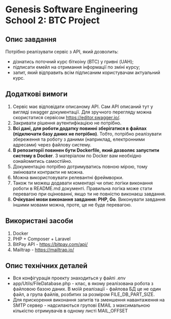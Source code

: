 # Genesis Software Engineering School 2: BTC Project
## Опис завдання
Потрібно реалізувати сервіс з АРІ, який дозволить:
* дізнатись поточний курс біткоіну (BTC) у гривні (UAH);
* підписати емейл на отримання інформації по зміні курсу;
* запит, який відправить всім підписаним користувачам актуальний курс.

## Додаткові вимоги
1. Сервіс має відповідати описаному АРІ. Сам АРІ описаний тут у вигляді 
   swagger документації. Для зручного перегляду можна скористатися 
   сервісом https://editor.swagger.io/.
2. Закривати рішення аутентифікацією не потрібно.
3. **Всі дані, для роботи додатку повинні зберігатися в файлах
   (підключати базу даних не потрібно)**. Тобто, потрібно реалізувати
   збереження та роботу з даними (наприклад, електронними
   адресами) через файлову систему.
4. **В репозиторії повинен бути Dockerfile, який дозволяє запустити
   систему в Docker**. З матеріалом по Docker вам необхідно
   ознайомитись самостійно.
5. Документацію потрібно дотримуватись повною мірою, тому
   змінювати контракти не можна.
6. Можна використовувати релевантні фреймворки.
7. Також ти можеш додавати коментарі чи опис логіки виконання
   роботи в README.md документі. Правильна логіка може стати
   перевагою при оцінюванні, якщо ти не повністю виконаєш
   завдання.
8. **Очікувані мови виконання завдання: PHP, Go**. Виконувати 
   завдання іншими мовами можна, проте, це не буде перевагою.

## Використані засоби
1. Docker
2. PHP + Composer + Laravel
3. BitPay API - https://bitpay.com/api/
4. Mailtrap - https://mailtrap.io/

## Опис технічних деталей
* Вся конфігурація проекту знаходиться у файлі .env
* app/Utils/FileDatabase.php - клас, в якому реалізована робота з файловою базою даних. 
  В моїй реалізації - файлова БД це не один файл, а група файлів, розбитих за розміром FILE_DB_PART_SIZE.
* Для прискорення виконання запитів та зменшення навантаження на SMTP сервер - надсилаються групові EMAIL
  з максимальною кількістю отримувачів в одному листі MAIL_OFFSET
